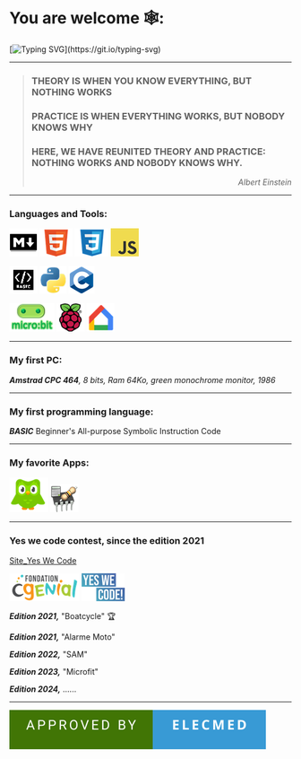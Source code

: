 # You are welcome  🕸️: 
[![Typing SVG](https://readme-typing-svg.demolab.com?font=Fira+Code&weight=600&size=30&pause=1000&color=C7E4FD&random=false&width=600&lines=Get+out+of+the+soup+and+slide!)](https://git.io/typing-svg)

----
  > ### THEORY IS WHEN YOU KNOW EVERYTHING, BUT NOTHING WORKS
> ### PRACTICE IS WHEN EVERYTHING WORKS, BUT NOBODY KNOWS WHY
> ### HERE, WE HAVE REUNITED THEORY AND PRACTICE: NOTHING WORKS AND NOBODY KNOWS WHY.
> _<p align =right>Albert Einstein</p>_

----
### Languages and Tools:   
![markdown](https://github.com/profelecmed/profelecmed/blob/main/pictures/markdownonline.png)    ![HTML](https://github.com/profelecmed/profelecmed/blob/main/pictures/html5gitonline.png)  ![CSS3](https://github.com/profelecmed/profelecmed/blob/main/pictures/CSSgitonline.png)    ![JavaScript ](https://github.com/profelecmed/profelecmed/blob/main/pictures/JSgitonline.png)   

![Basic](https://github.com/profelecmed/profelecmed/blob/main/pictures/basicgitonline.bmp)  ![Python](https://github.com/profelecmed/profelecmed/blob/main/pictures/pythongitonline.png)   ![C](https://github.com/profelecmed/profelecmed/blob/main/pictures/conline.png)


![microbit](https://github.com/profelecmed/profelecmed/blob/main/pictures/microbitonline.png)  ![Pi](https://github.com/profelecmed/profelecmed/blob/main/pictures/raspberry-pionline.png)   ![google_home](https://github.com/profelecmed/profelecmed/blob/main/pictures/googlehome_online.png) 


----    

### My first PC:   
_**Amstrad CPC 464**, 8 bits, Ram 64Ko, green monochrome monitor, 1986_

----    
    
### My first programming language:
_**BASIC**_  Beginner's All-purpose Symbolic Instruction Code

----    

### My favorite Apps:
![Duolingo](https://github.com/profelecmed/profelecmed/blob/main/pictures/duolingoonline.png)    ![electodoc](https://github.com/profelecmed/profelecmed/blob/main/pictures/electrodoconlie.png) 


----    

### Yes we code contest, since the edition 2021

[Site_Yes We Code](https://www.cgenial.org/82-nos-actions/162-yes-we-code)

![CGENIAL](https://github.com/profelecmed/profelecmed/blob/main/pictures/cgenialONLINE.png)   ![yeswecode](https://github.com/profelecmed/profelecmed/blob/main/pictures/yvconline.png) 

_**Edition 2021,**_  "Boatcycle"   :trophy:

_**Edition 2021,**_  "Alarme Moto"
  
_**Edition 2022,**_  "SAM"
  
_**Edition 2023,**_  "Microfit"

_**Edition 2024,**_  ......

----   
![forthebadge](https://github.com/profelecmed/profelecmed/blob/main/APPROVED%20BY-ELECMED.svg)


<!--
https://learn.microsoft.com/fr-fr/azure/devops/project/wiki/markdown-guidance?view=azure-devops

https://medium.com/@abhiappmobiledeveloper/guide-to-writing-on-readme-md-markdown-file-for-github-project-8aad4e4e2a15

https://readme-typing-svg.demolab.com/demo/

# header H1
## header H2
### header H3
#### header H4
##### header H5
###### header H6

entrez deux espaces avant le saut de ligne, puis sélectionnez Entrée pour commencer un nouveau paragraphe.

> Single line quote
>> Nested quote

**profelecmed/profelecmed** is a ✨ _special_ ✨ repository because its `README.md` (this file) appears on your GitHub profile.

La ligne au-dessus de la ligne contenant le --- doit être vide.

Here are some ideas to get you started:

- 🔭 I’m currently working on ...
- 🌱 I’m currently learning ...
- 👯 I’m looking to collaborate on ...
- 🤔 I’m looking for help with ...
- 💬 Ask me about ...
- 📫 How to reach me: ...
- 😄 Pronouns: ...
- ⚡ Fun fact: ...
[![forthebadge](https://forthebadge.com/images/featured/featured-uses-html.svg)](https://forthebadge.com)
[![forthebadge](https://forthebadge.com/images/badges/approved-by-george-costanza.svg)](https://forthebadge.com)

## What are attributes that distinguishes the elearning from other learnings?
-->
